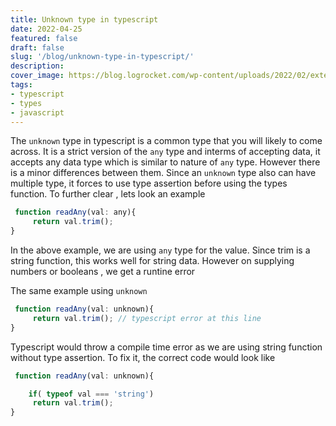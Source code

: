 ```yaml
---
title: Unknown type in typescript
date: 2022-04-25
featured: false
draft: false
slug: '/blog/unknown-type-in-typescript/'
description:
cover_image: https://blog.logrocket.com/wp-content/uploads/2022/02/extending-object-like-types-interfaces-typescript.png
tags:
- typescript
- types
- javascript
---
```

The `unknown` type in typescript is a common type that you will likely to come across. It is a strict version of the
 `any` type and interms of accepting  data, it accepts any data type which is similar to nature of `any` type. However
there is a minor differences between them. Since an `unknown` type also can have multiple type, it forces to use type assertion before using the types function. To further clear , lets look an example

```js
 function readAny(val: any){
     return val.trim();
}
```
In the above example, we are using `any` type for the value. Since trim is a string function, this works well for string data. However on supplying numbers or booleans , we get a runtine error

The same example using `unknown`
```js
 function readAny(val: unknown){
     return val.trim(); // typescript error at this line
}
```
Typescript would throw a compile time error as we are using string function without type assertion. To fix it, the correct code would look like

```js
 function readAny(val: unknown){

    if( typeof val === 'string')
     return val.trim();
}
```










